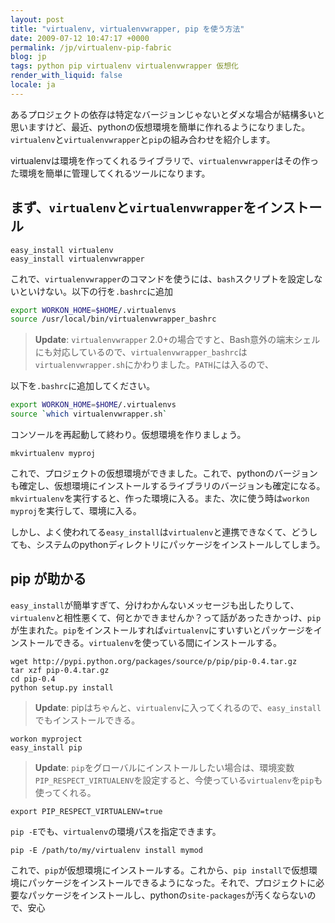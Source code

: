 ```yaml
---
layout: post
title: "virtualenv, virtualenvwrapper, pip を使う方法"
date: 2009-07-12 10:47:17 +0000
permalink: /jp/virtualenv-pip-fabric
blog: jp
tags: python pip virtualenv virtualenvwrapper 仮想化
render_with_liquid: false
locale: ja
---
```


あるプロジェクトの依存は特定なバージョンじゃないとダメな場合が結構多いと思いますけど、最近、pythonの仮想環境を簡単に作れるようになりました。`virtualenv`と`virtualenvwrapper`と`pip`の組み合わせを紹介します。

virtualenvは環境を作ってくれるライブラリで、`virtualenvwrapper`はその作った環境を簡単に管理してくれるツールになります。

## まず、`virtualenv`と`virtualenvwrapper`をインストール

```text
easy_install virtualenv
easy_install virtualenvwrapper
```

これで、`virtualenvwrapper`のコマンドを使うには、`bash`スクリプトを設定しないといけない。以下の行を`.bashrc`に追加

```bash
export WORKON_HOME=$HOME/.virtualenvs
source /usr/local/bin/virtualenvwrapper_bashrc
```

> **Update**: `virtualenvwrapper` 2.0+の場合ですと、Bash意外の端末シェルにも対応しているので、`virtualenvwrapper_bashrc`は`virtualenvwrapper.sh`にかわりました。`PATH`には入るので、

以下を`.bashrc`に追加してください。

```bash
export WORKON_HOME=$HOME/.virtualenvs
source `which virtualenvwrapper.sh`
```

コンソールを再起動して終わり。仮想環境を作りましょう。

```text
mkvirtualenv myproj
```

これで、プロジェクトの仮想環境ができました。これで、pythonのバージョンも確定し、仮想環境にインストールするライブラリのバージョンも確定になる。`mkvirtualenv`を実行すると、作った環境に入る。また、次に使う時は`workon myproj`を実行して、環境に入る。

しかし、よく使われてる`easy_install`は`virtualenv`と連携できなくて、どうしても、システムのpythonディレクトリにパッケージをインストールしてしまう。

## pip が助かる

`easy_install`が簡単すぎて、分けわかんないメッセージも出したりして、`virtualenv`と相性悪くて、何とかできませんか？って話があったきかっけ、`pip`が生まれた。`pip`をインストールすれば`virtualenv`にすいすいとパッケージをインストールできる。`virtualenv`を使っている間にインストールする。

```text
wget http://pypi.python.org/packages/source/p/pip/pip-0.4.tar.gz
tar xzf pip-0.4.tar.gz
cd pip-0.4
python setup.py install
```

> **Update**: pipはちゃんと、`virtualenv`に入ってくれるので、`easy_install`でもインストールできる。

```text
workon myproject
easy_install pip
```

> **Update**: `pip`をグローバルにインストールしたい場合は、環境変数`PIP_RESPECT_VIRTUALENV`を設定すると、今使っている`virtualenv`を`pip`も使ってくれる。

```text
export PIP_RESPECT_VIRTUALENV=true
```

`pip -E`でも、`virtualenv`の環境パスを指定できます。

```text
pip -E /path/to/my/virtualenv install mymod
```

これで、`pip`が仮想環境にインストールする。これから、`pip install`で仮想環境にパッケージをインストールできるようになった。それで、プロジェクトに必要なパッケージをインストールし、pythonの`site-packages`が汚くならないので、安心
